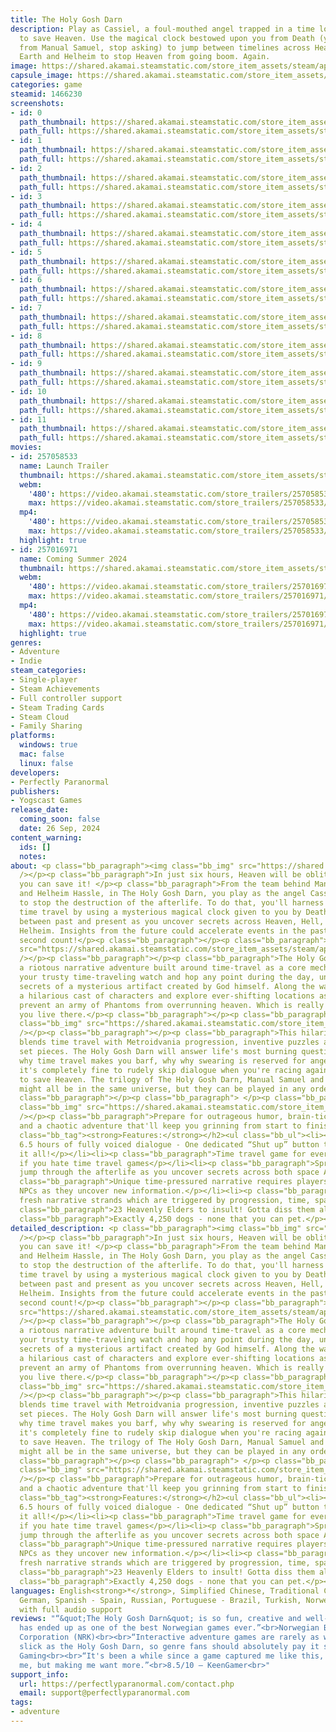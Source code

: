 ```yaml
---
title: The Holy Gosh Darn
description: Play as Cassiel, a foul-mouthed angel trapped in a time loop with a mission
  to save Heaven. Use the magical clock bestowed upon you from Death (yes, that Death,
  from Manual Samuel, stop asking) to jump between timelines across Heaven, Hell,
  Earth and Helheim to stop Heaven from going boom. Again.
image: https://shared.akamai.steamstatic.com/store_item_assets/steam/apps/1466230/header.jpg?t=1732659163
capsule_image: https://shared.akamai.steamstatic.com/store_item_assets/steam/apps/1466230/4ae8a46457c355cd85a58eb1346cd67c6e8538e8/capsule_231x87.jpg?t=1732659163
categories: game
steamid: 1466230
screenshots:
- id: 0
  path_thumbnail: https://shared.akamai.steamstatic.com/store_item_assets/steam/apps/1466230/ss_d628db8eea7026227f41109813757a68b9a11579.600x338.jpg?t=1732659163
  path_full: https://shared.akamai.steamstatic.com/store_item_assets/steam/apps/1466230/ss_d628db8eea7026227f41109813757a68b9a11579.1920x1080.jpg?t=1732659163
- id: 1
  path_thumbnail: https://shared.akamai.steamstatic.com/store_item_assets/steam/apps/1466230/ss_9ea4bd0386309878ef1046867abfba0954067278.600x338.jpg?t=1732659163
  path_full: https://shared.akamai.steamstatic.com/store_item_assets/steam/apps/1466230/ss_9ea4bd0386309878ef1046867abfba0954067278.1920x1080.jpg?t=1732659163
- id: 2
  path_thumbnail: https://shared.akamai.steamstatic.com/store_item_assets/steam/apps/1466230/ss_8e13876f3b5c09626268a7fec7ab512f07bfab28.600x338.jpg?t=1732659163
  path_full: https://shared.akamai.steamstatic.com/store_item_assets/steam/apps/1466230/ss_8e13876f3b5c09626268a7fec7ab512f07bfab28.1920x1080.jpg?t=1732659163
- id: 3
  path_thumbnail: https://shared.akamai.steamstatic.com/store_item_assets/steam/apps/1466230/ss_7e12bcf341f5d33de936ad576936fbe50851bc0d.600x338.jpg?t=1732659163
  path_full: https://shared.akamai.steamstatic.com/store_item_assets/steam/apps/1466230/ss_7e12bcf341f5d33de936ad576936fbe50851bc0d.1920x1080.jpg?t=1732659163
- id: 4
  path_thumbnail: https://shared.akamai.steamstatic.com/store_item_assets/steam/apps/1466230/ss_122e18af45c6858cffbc7ac1d31431af735dd423.600x338.jpg?t=1732659163
  path_full: https://shared.akamai.steamstatic.com/store_item_assets/steam/apps/1466230/ss_122e18af45c6858cffbc7ac1d31431af735dd423.1920x1080.jpg?t=1732659163
- id: 5
  path_thumbnail: https://shared.akamai.steamstatic.com/store_item_assets/steam/apps/1466230/ss_d4da4f4c4b9f29aaed55012506661103af884b1e.600x338.jpg?t=1732659163
  path_full: https://shared.akamai.steamstatic.com/store_item_assets/steam/apps/1466230/ss_d4da4f4c4b9f29aaed55012506661103af884b1e.1920x1080.jpg?t=1732659163
- id: 6
  path_thumbnail: https://shared.akamai.steamstatic.com/store_item_assets/steam/apps/1466230/ss_5a8608d033337ce690e898624fd95fcac24641cf.600x338.jpg?t=1732659163
  path_full: https://shared.akamai.steamstatic.com/store_item_assets/steam/apps/1466230/ss_5a8608d033337ce690e898624fd95fcac24641cf.1920x1080.jpg?t=1732659163
- id: 7
  path_thumbnail: https://shared.akamai.steamstatic.com/store_item_assets/steam/apps/1466230/ss_0a3f71107f35aef075070edb9e1be6716f43b1f1.600x338.jpg?t=1732659163
  path_full: https://shared.akamai.steamstatic.com/store_item_assets/steam/apps/1466230/ss_0a3f71107f35aef075070edb9e1be6716f43b1f1.1920x1080.jpg?t=1732659163
- id: 8
  path_thumbnail: https://shared.akamai.steamstatic.com/store_item_assets/steam/apps/1466230/ss_eb46c860c3db1d201b956b6f6edfd1e064e3a83f.600x338.jpg?t=1732659163
  path_full: https://shared.akamai.steamstatic.com/store_item_assets/steam/apps/1466230/ss_eb46c860c3db1d201b956b6f6edfd1e064e3a83f.1920x1080.jpg?t=1732659163
- id: 9
  path_thumbnail: https://shared.akamai.steamstatic.com/store_item_assets/steam/apps/1466230/ss_8ebbe5842a3cd7bfe5d04240579e4439be401cf3.600x338.jpg?t=1732659163
  path_full: https://shared.akamai.steamstatic.com/store_item_assets/steam/apps/1466230/ss_8ebbe5842a3cd7bfe5d04240579e4439be401cf3.1920x1080.jpg?t=1732659163
- id: 10
  path_thumbnail: https://shared.akamai.steamstatic.com/store_item_assets/steam/apps/1466230/ss_d722488b581f897853ceebefb30a5cd799597b6d.600x338.jpg?t=1732659163
  path_full: https://shared.akamai.steamstatic.com/store_item_assets/steam/apps/1466230/ss_d722488b581f897853ceebefb30a5cd799597b6d.1920x1080.jpg?t=1732659163
- id: 11
  path_thumbnail: https://shared.akamai.steamstatic.com/store_item_assets/steam/apps/1466230/ss_1027424efa4554676b34ba2c05f1d08bced566e6.600x338.jpg?t=1732659163
  path_full: https://shared.akamai.steamstatic.com/store_item_assets/steam/apps/1466230/ss_1027424efa4554676b34ba2c05f1d08bced566e6.1920x1080.jpg?t=1732659163
movies:
- id: 257058533
  name: Launch Trailer
  thumbnail: https://shared.akamai.steamstatic.com/store_item_assets/steam/apps/257058533/4731de18c1be6584cf160e8862e22b2ed9f40671/movie_600x337.jpg?t=1727359222
  webm:
    '480': https://video.akamai.steamstatic.com/store_trailers/257058533/movie480_vp9.webm?t=1727359222
    max: https://video.akamai.steamstatic.com/store_trailers/257058533/movie_max_vp9.webm?t=1727359222
  mp4:
    '480': https://video.akamai.steamstatic.com/store_trailers/257058533/movie480.mp4?t=1727359222
    max: https://video.akamai.steamstatic.com/store_trailers/257058533/movie_max.mp4?t=1727359222
  highlight: true
- id: 257016971
  name: Coming Summer 2024
  thumbnail: https://shared.akamai.steamstatic.com/store_item_assets/steam/apps/257016971/movie.293x165.jpg?t=1713447401
  webm:
    '480': https://video.akamai.steamstatic.com/store_trailers/257016971/movie480_vp9.webm?t=1713447401
    max: https://video.akamai.steamstatic.com/store_trailers/257016971/movie_max_vp9.webm?t=1713447401
  mp4:
    '480': https://video.akamai.steamstatic.com/store_trailers/257016971/movie480.mp4?t=1713447401
    max: https://video.akamai.steamstatic.com/store_trailers/257016971/movie_max.mp4?t=1713447401
  highlight: true
genres:
- Adventure
- Indie
steam_categories:
- Single-player
- Steam Achievements
- Full controller support
- Steam Trading Cards
- Steam Cloud
- Family Sharing
platforms:
  windows: true
  mac: false
  linux: false
developers:
- Perfectly Paranormal
publishers:
- Yogscast Games
release_date:
  coming_soon: false
  date: 26 Sep, 2024
content_warning:
  ids: []
  notes:
about: <p class="bb_paragraph"><img class="bb_img" src="https://shared.akamai.steamstatic.com/store_item_assets/steam/apps/1466230/extras/faulmouth_cassiel_murial.png?t=1732659163"
  /></p><p class="bb_paragraph">In just six hours, Heaven will be obliterated—unless
  you can save it! </p><p class="bb_paragraph">From the team behind Manual Samuel
  and Helheim Hassle, in The Holy Gosh Darn, you play as the angel Cassiel on a mission
  to stop the destruction of the afterlife. To do that, you'll harness the power of
  time travel by using a mysterious magical clock given to you by Death. Jump freely
  between past and present as you uncover secrets across Heaven, Hell, Earth, and
  Helheim. Insights from the future could accelerate events in the past, so make every
  second count!</p><p class="bb_paragraph"></p><p class="bb_paragraph"><img class="bb_img"
  src="https://shared.akamai.steamstatic.com/store_item_assets/steam/apps/1466230/extras/en_StoreGifs_2.gif?t=1732659163"
  /></p><p class="bb_paragraph"></p><p class="bb_paragraph">The Holy Gosh Darn is
  a riotous narrative adventure built around time-travel as a core mechanic. Wield
  your trusty time-traveling watch and hop any point during the day, uncovering the
  secrets of a mysterious artifact created by God himself. Along the way, you'll meet
  a hilarious cast of characters and explore ever-shifting locations as you try to
  prevent an army of Phantoms from overrunning heaven. Which is really annoying, because
  you live there.</p><p class="bb_paragraph"></p><p class="bb_paragraph"></p><p class="bb_paragraph"><img
  class="bb_img" src="https://shared.akamai.steamstatic.com/store_item_assets/steam/apps/1466230/extras/en_StoreGifs_1.gif?t=1732659163"
  /></p><p class="bb_paragraph"></p><p class="bb_paragraph">This hilarious action-adventure
  blends time travel with Metroidvania progression, inventive puzzles and over-the-top
  set pieces. The Holy Gosh Darn will answer life's most burning questions - like
  why time travel makes you barf, why why swearing is reserved for angels, and why
  it's completely fine to rudely skip dialogue when you're racing against the clock
  to save Heaven. The trilogy of The Holy Gosh Darn, Manual Samuel and Helheim Hassle
  might all be in the same universe, but they can be played in any order you like!</p><p
  class="bb_paragraph"></p><p class="bb_paragraph"> </p><p class="bb_paragraph"><img
  class="bb_img" src="https://shared.akamai.steamstatic.com/store_item_assets/steam/apps/1466230/extras/en_StoreGifPairs_4.gif?t=1732659163"
  /></p><p class="bb_paragraph">Prepare for outrageous humor, brain-tickling puzzles,
  and a chaotic adventure that'll keep you grinning from start to finish!</p><p class="bb_paragraph"></p><h2
  class="bb_tag"><strong>Features:</strong></h2><ul class="bb_ul"><li><p class="bb_paragraph">Over
  6.5 hours of fully voiced dialogue - One dedicated “Shut up” button that can skip
  it all!</p></li><li><p class="bb_paragraph">Time travel game for everyone, even
  if you hate time travel games</p></li><li><p class="bb_paragraph">Sprint, dash and
  jump through the afterlife as you uncover secrets across both space AND time!</p></li><li><p
  class="bb_paragraph">Unique time-pressured narrative requires players to hurry along
  NPCs as they uncover new information.</p></li><li><p class="bb_paragraph">Uncover
  fresh narrative strands which are triggered by progression, time, space and logic.</p></li><li><p
  class="bb_paragraph">23 Heavenly Elders to insult! Gotta diss them all!</p></li><li><p
  class="bb_paragraph">Exactly 4,250 dogs - none that you can pet.</p></li></ul>
detailed_description: <p class="bb_paragraph"><img class="bb_img" src="https://shared.akamai.steamstatic.com/store_item_assets/steam/apps/1466230/extras/faulmouth_cassiel_murial.png?t=1732659163"
  /></p><p class="bb_paragraph">In just six hours, Heaven will be obliterated—unless
  you can save it! </p><p class="bb_paragraph">From the team behind Manual Samuel
  and Helheim Hassle, in The Holy Gosh Darn, you play as the angel Cassiel on a mission
  to stop the destruction of the afterlife. To do that, you'll harness the power of
  time travel by using a mysterious magical clock given to you by Death. Jump freely
  between past and present as you uncover secrets across Heaven, Hell, Earth, and
  Helheim. Insights from the future could accelerate events in the past, so make every
  second count!</p><p class="bb_paragraph"></p><p class="bb_paragraph"><img class="bb_img"
  src="https://shared.akamai.steamstatic.com/store_item_assets/steam/apps/1466230/extras/en_StoreGifs_2.gif?t=1732659163"
  /></p><p class="bb_paragraph"></p><p class="bb_paragraph">The Holy Gosh Darn is
  a riotous narrative adventure built around time-travel as a core mechanic. Wield
  your trusty time-traveling watch and hop any point during the day, uncovering the
  secrets of a mysterious artifact created by God himself. Along the way, you'll meet
  a hilarious cast of characters and explore ever-shifting locations as you try to
  prevent an army of Phantoms from overrunning heaven. Which is really annoying, because
  you live there.</p><p class="bb_paragraph"></p><p class="bb_paragraph"></p><p class="bb_paragraph"><img
  class="bb_img" src="https://shared.akamai.steamstatic.com/store_item_assets/steam/apps/1466230/extras/en_StoreGifs_1.gif?t=1732659163"
  /></p><p class="bb_paragraph"></p><p class="bb_paragraph">This hilarious action-adventure
  blends time travel with Metroidvania progression, inventive puzzles and over-the-top
  set pieces. The Holy Gosh Darn will answer life's most burning questions - like
  why time travel makes you barf, why why swearing is reserved for angels, and why
  it's completely fine to rudely skip dialogue when you're racing against the clock
  to save Heaven. The trilogy of The Holy Gosh Darn, Manual Samuel and Helheim Hassle
  might all be in the same universe, but they can be played in any order you like!</p><p
  class="bb_paragraph"></p><p class="bb_paragraph"> </p><p class="bb_paragraph"><img
  class="bb_img" src="https://shared.akamai.steamstatic.com/store_item_assets/steam/apps/1466230/extras/en_StoreGifPairs_4.gif?t=1732659163"
  /></p><p class="bb_paragraph">Prepare for outrageous humor, brain-tickling puzzles,
  and a chaotic adventure that'll keep you grinning from start to finish!</p><p class="bb_paragraph"></p><h2
  class="bb_tag"><strong>Features:</strong></h2><ul class="bb_ul"><li><p class="bb_paragraph">Over
  6.5 hours of fully voiced dialogue - One dedicated “Shut up” button that can skip
  it all!</p></li><li><p class="bb_paragraph">Time travel game for everyone, even
  if you hate time travel games</p></li><li><p class="bb_paragraph">Sprint, dash and
  jump through the afterlife as you uncover secrets across both space AND time!</p></li><li><p
  class="bb_paragraph">Unique time-pressured narrative requires players to hurry along
  NPCs as they uncover new information.</p></li><li><p class="bb_paragraph">Uncover
  fresh narrative strands which are triggered by progression, time, space and logic.</p></li><li><p
  class="bb_paragraph">23 Heavenly Elders to insult! Gotta diss them all!</p></li><li><p
  class="bb_paragraph">Exactly 4,250 dogs - none that you can pet.</p></li></ul>
languages: English<strong>*</strong>, Simplified Chinese, Traditional Chinese, French,
  German, Spanish - Spain, Russian, Portuguese - Brazil, Turkish, Norwegian<br><strong>*</strong>languages
  with full audio support
reviews: "“&quot;The Holy Gosh Darn&quot; is so fun, creative and well-made that it
  has ended up as one of the best Norwegian games ever.”<br>Norwegian Broadcasting
  Corporation (NRK)<br><br>“Interactive adventure games are rarely as witty or as
  slick as the Holy Gosh Darn, so genre fans should absolutely pay it some attention.”<br>Mirror
  Gaming<br><br>“It's been a while since a game captured me like this, not only engaging
  me, but making me want more.”<br>8.5/10 – KeenGamer<br>"
support_info:
  url: https://perfectlyparanormal.com/contact.php
  email: support@perfectlyparanormal.com
tags:
- adventure
---
```

